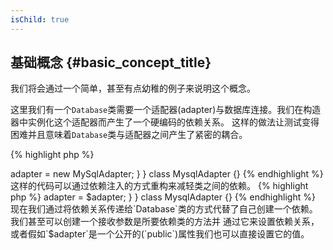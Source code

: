 ```yaml
---
isChild: true
---
```


## 基础概念 {#basic_concept_title}

我们将会通过一个简单，甚至有点幼稚的例子来说明这个概念。

这里我们有一个`Database`类需要一个适配器(adapter)与数据库连接。我们在构造器中实例化这个适配器而产生了一个硬编码的依赖关系。
这样的做法让测试变得困难并且意味着`Database`类与适配器之间产生了紧密的耦合。

{% highlight php %}
<?php
namespace Database;

class Database
{
    protected $adapter;

    public function __construct()
    {
        $this->adapter = new MySqlAdapter;
    }
}

class MysqlAdapter {}
{% endhighlight %}

这样的代码可以通过依赖注入的方式重构来减轻类之间的依赖。

{% highlight php %}
<?php
namespace Database;

class Database
{
    protected $adapter;

    public function __construct(MySqlAdapter $adapter)
    {
        $this->adapter = $adapter;
    }
}

class MysqlAdapter {}
{% endhighlight %}

现在我们通过将依赖关系传递给`Database`类的方式代替了自己创建一个依赖。我们甚至可以创建一个接收参数是所要依赖类的方法并
通过它来设置依赖关系，或者假如`$adapter`是一个公开的(`public`)属性我们也可以直接设置它的值。
